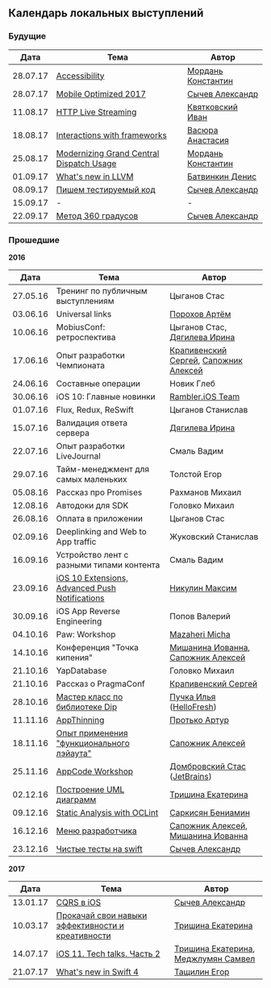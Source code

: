 ## Календарь локальных выступлений

### Будущие

| Дата        | Тема           | Автор  |
| ------------- |-------------| -----|
| 28.07.17      | [Accessibility](https://github.com/rambler-ios/team/issues/106) | [Мордань Константин](https://github.com/kmordan)|
| 28.07.17      | [Mobile Optimized 2017](https://github.com/rambler-ios/team/issues/107) | [Сычев Александр](https://github.com/Brain89)|
| 11.08.17      | [HTTP Live Streaming](https://github.com/rambler-ios/team/issues/111) | [Квятковский Иван](https://github.com/kkivan)|
| 18.08.17      | [Interactions with frameworks](https://github.com/rambler-ios/team/issues/109) | [Васюра Анастасия](https://github.com/juyka)|
| 25.08.17      | [Modernizing Grand Central Dispatch Usage](https://github.com/rambler-ios/team/issues/110) | [Мордань Константин](https://github.com/kmordan)|
| 01.09.17      | [What's new in LLVM](https://github.com/rambler-ios/team/issues/108) | [Батвинкин Денис](https://github.com/Batvos)|
| 08.09.17      | [Пишем тестируемый код](https://github.com/rambler-ios/team/issues/112) | [Сычев Александр](https://github.com/Brain89)|
| 15.09.17      | - | - |
| 22.09.17      | [Метод 360 градусов](https://github.com/rambler-ios/team/issues/113) | [Сычев Александр](https://github.com/Brain89)|

### Прошедшие
**2016**

| Дата        | Тема           | Автор  |
| ------------- |-------------| -----|
| 27.05.16      | Тренинг по публичным выступлениям | Цыганов Стас |
| 03.06.16      | Universal links      | [Порохов Артём](https://github.com/aporohov) |
| 10.06.16      | MobiusConf: ретроспектива      | Цыганов Стас, [Дягилева Ирина](https://github.com/idva) |
| 17.06.16      | Опыт разработки Чемпионата      |  [Крапивенский Сергей](https://github.com/serkrapiv), [Сапожник Алексей](https://github.com/Sapozhnik) |
| 24.06.16      | Составные операции      | Новик Глеб |
| 30.06.16      | iOS 10: Главные новинки      |  [Rambler.iOS Team](https://github.com/orgs/rambler-ios/people)  |
| 01.07.16      | Flux, Redux, ReSwift      |  Цыганов Станислав  |
| 15.07.16      | Валидация ответа сервера | [Дягилева Ирина](https://github.com/idva) |
| 22.07.16      | Опыт разработки LiveJournal      | Смаль Вадим |
| 29.07.16      | Тайм-менеджмент для самых маленьких     |  Толстой Егор |
| 05.08.16      | Рассказ про Promises      | Рахманов Михаил |
| 12.08.16      | Автодоки для SDK      |   Головко Михаил |
| 26.08.16      | Оплата в приложении | Цыганов Стас |
| 02.09.16      | Deeplinking and Web to App traffic      | Жуковский Станислав  |
| 16.09.16      | Устройство лент с разными типами контента      | Смаль Вадим |
| 23.09.16      | [iOS 10 Extensions, Advanced Push Notifications](https://github.com/rambler-ios/team/issues/61)     |   [Никулин Максим](https://github.com/atom-wintermute) |
| 30.09.16      | iOS App Reverse Engineering      | Попов Валерий |
| 04.10.16      | Paw: Workshop  |   [Mazaheri Micha](https://github.com/mittsh) |
| 14.10.16      | Конференция "Точка кипения"      |   [Мишанина Иованна](https://github.com/iovannapopova), [Сапожник Алексей](https://github.com/Sapozhnik) |
| 21.10.16      | YapDatabase      |   Головко Михаил |
| 21.10.16      | Рассказ о PragmaConf      |   [Крапивенский Сергей](https://github.com/serkrapiv) |
| 28.10.16      | [Мастер класс по библиотеке Dip](https://github.com/rambler-ios/team/issues/73)      |   [Пучка Илья](http://ilya.puchka.me/) ([HelloFresh](https://www.hellofresh.nl)) |
| 11.11.16      | [AppThinning](https://github.com/rambler-ios/team/issues/64)      |   [Протько Артур](https://github.com/akkrat) |
| 18.11.16      | [Опыт применения "функционального лэйаута"](https://github.com/rambler-ios/team/issues/74) | [Сапожник Алексей](https://github.com/Sapozhnik)  |
| 25.11.16      | [AppCode Workshop](https://github.com/rambler-ios/team/issues/72)      |  [Домбровский Стас](https://github.com/yeswolf) ([JetBrains](https://www.jetbrains.com/objc/)) |
| 02.12.16      | [Построение UML диаграмм](https://github.com/rambler-ios/team/issues/76)    | [Тришина Екатерина](https://github.com/rinarish)   |
| 09.12.16      | [Static Analysis with OCLint](https://github.com/rambler-ios/team/issues/57)       |   [Саркисян Бениамин](https://github.com/Beniamiiin) |
| 16.12.16      | [Меню разработчика](https://github.com/rambler-ios/team/issues/6) | [Сапожник Алексей](https://github.com/Sapozhnik), [Мишанина Иованна](https://github.com/iovannapopova)  |
| 23.12.16      | [Чистые тесты на swift](https://github.com/rambler-ios/team/issues/48) | [Сычев Александр](https://github.com/Brain89)  |

**2017**

| Дата        | Тема           | Автор  |
| ------------- |-------------| -----|
| 13.01.17      | [CQRS в iOS](https://github.com/rambler-ios/team/issues/96) | [Сычев Александр](https://github.com/Brain89)  |
| 10.03.17      | [Прокачай свои навыки эффективности и креативности](https://github.com/rambler-ios/team/issues/98) | [Тришина Екатерина](https://github.com/RinaRish)  |
| 14.07.17      | [iOS 11. Tech talks. Часть 2](https://github.com/rambler-ios/team/issues/104) | [Тришина Екатерина](https://github.com/RinaRish), [Меджлумян Самвел](https://github.com/smejl)  |
| 21.07.17      | [What's new in Swift 4](https://github.com/rambler-ios/team/issues/105) | [Тащилин Егор](https://github.com/pihta)|
